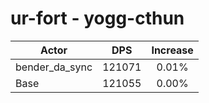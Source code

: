 # ur-fort - yogg-cthun
| Actor | DPS | Increase |
|---|:---:|:---:|
|bender_da_sync|121071|0.01%|
|Base|121055|0.00%|
